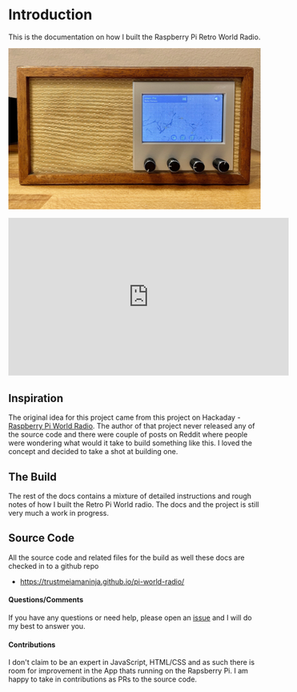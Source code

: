 # Introduction

This is the documentation on how I built the Raspberry Pi Retro World Radio.

![logo](assets/img/retro_pi_world_radio_hero.jpg ':size=50%')

<p><center>
<iframe width="560" height="315" src="https://www.youtube.com/embed/S_21MZz6pgE?rel=0" title="YouTube video player"
       frameborder="0" allow="accelerometer; autoplay; clipboard-write; encrypted-media; gyroscope" allowfullscreen>
</iframe>
</center></p>

## Inspiration

The original idea for this project came from this project on Hackaday -
[Raspberry Pi World Radio](https://hackaday.io/project/174631-raspberry-pi-world-radio ':target=_blank').
The author of that project never released any of the source code and there were
couple of posts on Reddit where people were wondering what would it take to build
something like this. I loved the concept and decided to take a shot at building one.

## The Build

The rest of the docs contains a mixture of detailed instructions and rough notes of
how I built the Retro Pi World radio. The docs and the project is still very much a
work in progress.

## Source Code

All the source code and related files for the build as well these docs are checked in to a github repo
* https://trustmeiamaninja.github.io/pi-world-radio/

#### Questions/Comments

If you have any questions or need help, please open an
[issue](https://github.com/trustMeIAmANinja/pi-world-radio/issues/new ':target=_blank') and I will do my best to answer you.

#### Contributions

I don't claim to be an expert in JavaScript, HTML/CSS and as such there is room
for improvement in the App thats running on the Rapsberry Pi. I am happy to take in
contributions as PRs to the source code.
